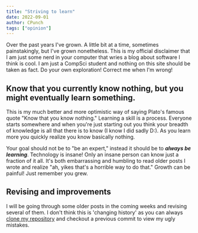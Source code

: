 ```yaml
---
title: "Striving to learn"
date: 2022-09-01
author: CPunch
tags: ["opinion"]
---
```


Over the past years I've grown. A little bit at a time, sometimes painstakingly, but I've grown nonetheless. This is my official disclaimer that I am just some nerd in your computer that wries a blog about software I think is cool. I am just a CompSci student and nothing on this site should be taken as fact. Do your own exploration! Correct me when I'm wrong!

## Know that you currently know nothing, but you might eventually learn something.
This is my much better and more optimistic way of saying Plato's famous quote "Know that you know nothing." Learning a skill is a process. Everyone starts somewhere and when you're just starting out you think your breadth of knowledge is all that there is to know (I know I did sadly D:). As you learn more you quickly realize you know basically nothing.

Your goal should not be to "be an expert," instead it should be to ***always be learning***. Technology is insane! Only an insane person can know just a fraction of it all. It's both embarrassing and humbling to read older posts I wrote and realize "ah, yikes that's a horrible way to do that." Growth can be painful! Just remember you grew.

## Revising and improvements
I will be going through some older posts in the coming weeks and revising several of them. I don't think this is 'changing history' as you can always [clone my repository](https://github.com/CPunch/openpunk) and checkout a previous commit to view my ugly mistakes.